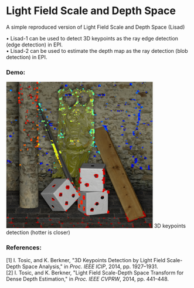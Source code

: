 # Light Field Scale and Depth Space
A simple reproduced version of Light Field Scale and Depth Space (Lisad)

&bull; Lisad-1 can be used to detect 3D keypoints as the ray edge detection (edge detection) in EPI.
<br>
&bull; Lisad-2 can be used to estimate the depth map as the ray detection (blob detection) in EPI.

### Demo:
<img src=https://github.com/GilbertRC/Light-Field-Scale-and-Depth-Space/blob/main/result_buddha.bmp width="400">
3D keypoints detection (hotter is closer)

### References:
[1] I. Tosic, and K. Berkner, "3D Keypoints Detection by Light Field Scale-Depth Space Analysis," in *Proc. IEEE ICIP*, 2014, pp. 1927–1931.
<br>
[2] I. Tosic, and K. Berkner, "Light Field Scale-Depth Space Transform for Dense Depth Estimation," in *Proc. IEEE CVPRW*, 2014, pp. 441–448.

